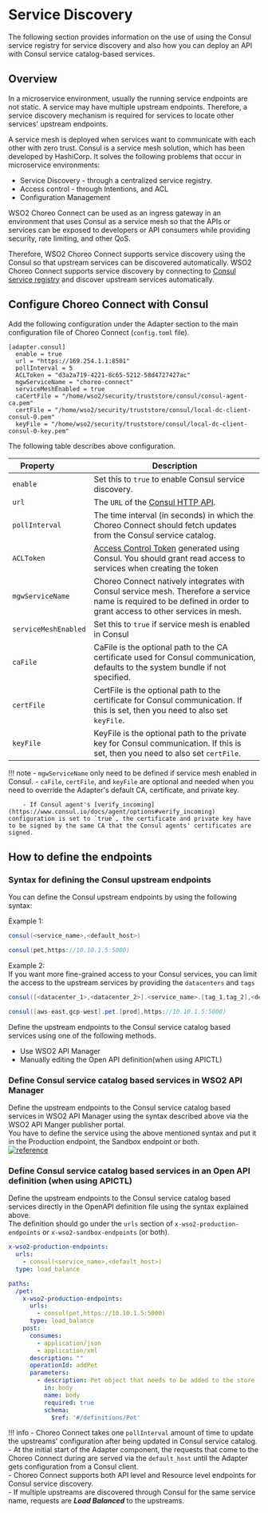 # Service Discovery

The following section provides information on the use of using the Consul service registry for service discovery and also how you can deploy an API with Consul service catalog-based services.

## Overview

In a microservice environment, usually the running service endpoints are not static. A service may have multiple upstream endpoints. Therefore, a service discovery mechanism is required for services to locate other services' upstream endpoints.

A service mesh is deployed when services want to communicate with each other with zero trust. Consul is a service mesh solution, which has been developed by HashiCorp. It solves the following problems that occur in microservice environments:

- Service Discovery - through a centralized service registry.
- Access control - through Intentions, and ACL
- Configuration Management

WSO2 Choreo Connect can be used as an ingress gateway in an environment that uses Consul as a service mesh so that the APIs or services can be exposed to developers or API consumers while providing security, rate limiting, and other QoS.

Therefore, WSO2 Choreo Connect supports service discovery using the Consul so that upstream services can be discovered automatically. WSO2 Choreo Connect supports service discovery by connecting to [Consul service registry](https://www.hashicorp.com/products/consul) and discover upstream services automatically.

## Configure Choreo Connect with Consul

Add the following configuration under the Adapter section to the main configuration file of Choreo Connect (`config.toml` file).

``` 
[adapter.consul]
  enable = true
  url = "https://169.254.1.1:8501"
  pollInterval = 5
  ACLToken = "d3a2a719-4221-8c65-5212-58d4727427ac"
  mgwServiceName = "choreo-connect"
  serviceMeshEnabled = true
  caCertFile = "/home/wso2/security/truststore/consul/consul-agent-ca.pem"
  certFile = "/home/wso2/security/truststore/consul/local-dc-client-consul-0.pem"
  keyFile = "/home/wso2/security/truststore/consul/local-dc-client-consul-0-key.pem"
```

The following table describes above configuration.

|<div style="width:100px">Property</div>| Description                                                                    |
|---------------------------------------|--------------------------------------------------------------------------------|
| `enable`                              | Set this to `true` to enable Consul service discovery. |
| `url`                                 | The `URL` of the [Consul HTTP API](https://www.consul.io/api-docs#http-api-structure).|
| `pollInterval`                        | The time interval (in seconds) in which the Choreo Connect should fetch updates from the Consul service catalog.|
| `ACLToken`                            | [Access Control Token](https://learn.hashicorp.com/tutorials/consul/access-control-setup-production) generated using Consul. You should grant read access to services when creating the token|
| `mgwServiceName`                      | Choreo Connect natively integrates with Consul service mesh. Therefore a service name is required to be defined in order to grant access to other services in mesh. |
| `serviceMeshEnabled`                  | Set this to `true` if service mesh is enabled in Consul |
| `caFile`                              | CaFile is the optional path to the CA certificate used for Consul communication, defaults to the system bundle if not specified.|
| `certFile`                            | CertFile is the optional path to the certificate for Consul communication. If this is set, then you need to also set `keyFile`.|
| `keyFile`                             | KeyFile is the optional path to the private key for Consul communication. If this is set, then you need to also set `certFile`.|


!!! note
        - `mgwServiceName` only need to be defined if service mesh enabled in Consul.
        - `caFile`, `certFile`, and `keyFile` are optional and needed when you need to override the Adapter's default CA, certificate, and private key.<br>
        
        - If Consul agent's [verify_incoming](https://www.consul.io/docs/agent/options#verify_incoming) configuration is set to `true`, the certificate and private key have to be signed by the same CA that the Consul agents' certificates are signed.


## How to define the endpoints

### Syntax for defining the Consul upstream endpoints

You can define the Consul upstream endpoints by using the following syntax:

Example 1:

```java tab="Format"
consul(<service_name>,<default_host>)
```

```java tab="Example"
consul(pet,https://10.10.1.5:5000)
```

Example 2:<br>
If you want more fine-grained access to your Consul services, you can limit the access to the upstream services by providing
the `datacenters` and `tags`


```java tab="Format"
consul([<datacenter_1>,<datacenter_2>].<service_name>.[tag_1,tag_2],<default_host>)
```

```java tab="Example"
consul([aws-east,gcp-west].pet.[prod],https://10.10.1.5:5000)
```

Define the upstream endpoints to the Consul service catalog based services using one of the following methods.

- Use WSO2 API Manager
- Manually editing the Open API definition(when using APICTL)

### Define Consul service catalog based services in WSO2 API Manager

Define the upstream endpoints to the Consul service catalog based services in WSO2 API Manager using the syntax described above via the WSO2 API Manger publisher portal.<br>
You have to define the service using the above mentioned syntax and put it in the Production endpoint, the Sandbox endpoint or both.<br>
[![reference]({{base_path}}/assets/img/deploy/consul-apim.png)]({{base_path}}/assets/img/deploy/consul-apim.png)

### Define Consul service catalog based services in an Open API definition (when using APICTL)

Define the upstream endpoints to the Consul service catalog based services directly in the OpenAPI definition file using the syntax explained above. <br>
The definition should go under the `urls` section of `x-wso2-production-endpoints` or `x-wso2-sandbox-endpoints` (or both).


```yaml tab="Format"
x-wso2-production-endpoints:
  urls:
    - consul(<service_name>,<default_host>)
  type: load_balance
```

```yaml tab="Example"
paths:
  /pet:
    x-wso2-production-endpoints:
      urls:
        - consul(pet,https://10.10.1.5:5000)
      type: load_balance
    post:
      consumes:
        - application/json
        - application/xml
      description: ""
      operationId: addPet
      parameters:
        - description: Pet object that needs to be added to the store
          in: body
          name: body
          required: true
          schema:
            $ref: '#/definitions/Pet'
```

!!! info
        - Choreo Connect takes one `pollInterval` amount of time to update the upstreams' configuration after being updated in Consul service catalog.<br>
        - At the initial start of the Adapter component, the requests that come to the Choreo Connect during are served via the `default_host` until the Adapter gets configuration from a Consul client. <br>
        - Choreo Connect supports both API level and Resource level endpoints for Consul service discovery.<br>
        - If multiple upstreams are discovered through Consul for the same service name, requests are ***Load Balanced*** to the upstreams.
        <br>
